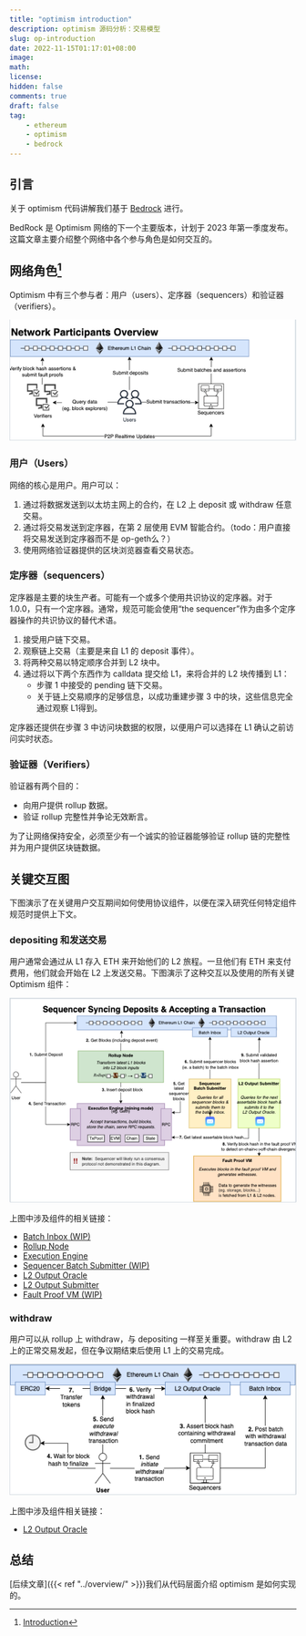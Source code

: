 ```yaml
---
title: "optimism introduction"
description: optimism 源码分析：交易模型
slug: op-introduction
date: 2022-11-15T01:17:01+08:00
image:
math:
license:
hidden: false
comments: true
draft: false
tag:
    - ethereum
    - optimism
    - bedrock
---
```


## 引言

关于 optimism 代码讲解我们基于 [Bedrock](https://github.com/ethereum-optimism/optimism/tree/bedrock/specs) 进行。

BedRock 是 Optimism 网络的下一个主要版本，计划于 2023 年第一季度发布。这篇文章主要介绍整个网络中各个参与角色是如何交互的。

## 网络角色[^1]

Optimism 中有三个参与者：用户（users）、定序器（sequencers）和验证器（verifiers）。

![network-participants-overview.](network-participants-overview.png)

### 用户（Users）

网络的核心是用户。用户可以：

1. 通过将数据发送到以太坊主网上的合约，在 L2 上 deposit 或 withdraw 任意交易。
2. 通过将交易发送到定序器，在第 2 层使用 EVM 智能合约。（todo：用户直接将交易发送到定序器而不是 op-geth么？）
3. 使用网络验证器提供的区块浏览器查看交易状态。

### 定序器（sequencers）

定序器是主要的块生产者。可能有一个或多个使用共识协议的定序器。对于 1.0.0，只有一个定序器。通常，规范可能会使用“the sequencer”作为由多个定序器操作的共识协议的替代术语。

1. 接受用户链下交易。
2. 观察链上交易（主要是来自 L1 的 deposit 事件）。
3. 将两种交易以特定顺序合并到 L2 块中。
4. 通过将以下两个东西作为 calldata 提交给 L1，来将合并的 L2 块传播到 L1：
   + 步骤 1 中接受的 pending 链下交易。
   + 关于链上交易顺序的足够信息，以成功重建步骤 3 中的块，这些信息完全通过观察 L1得到。

定序器还提供在步骤 3 中访问块数据的权限，以便用户可以选择在 L1 确认之前访问实时状态。

### 验证器（Verifiers）

验证器有两个目的：

+ 向用户提供 rollup 数据。
+ 验证 rollup 完整性并争论无效断言。

为了让网络保持安全，必须至少有一个诚实的验证器能够验证 rollup 链的完整性并为用户提供区块链数据。

## 关键交互图

下图演示了在关键用户交互期间如何使用协议组件，以便在深入研究任何特定组件规范时提供上下文。

### depositing 和发送交易

用户通常会通过从 L1 存入 ETH 来开始他们的 L2 旅程。一旦他们有 ETH 来支付费用，他们就会开始在 L2 上发送交易。下图演示了这种交互以及使用的所有关键 Optimism 组件：

![sequencer-handling-deposits-and-transactions](sequencer-handling-deposits-and-transactions.png)

上图中涉及组件的相关链接：

+ [Batch Inbox (WIP)](../batch-inbox/)
+ [Rollup Node](../rollup-node/)
+ [Execution Engine](../ee/)
+ [Sequencer Batch Submitter (WIP)](../sequencer-batch-submitter/)
+ [L2 Output Oracle](../l2-output-oracle/)
+ [L2 Output Submitter](../l2-output-submitter/)
+ [Fault Proof VM (WIP)](../fault-proof-vm/)

### withdraw

用户可以从 rollup 上 withdraw，与 depositing 一样至关重要。withdraw 由 L2 上的正常交易发起，但在争议期结束后使用 L1 上的交易完成。

![user-withdrawing-to-l1](user-withdrawing-to-l1.png)

上图中涉及组件相关链接：

+ [L2 Output Oracle](../l2-output-oracle/)

## 总结

[后续文章]({{< ref "../overview/" >}})我们从代码层面介绍 optimism 是如何实现的。

[^1]: [Introduction](https://github.com/ethereum-optimism/optimism/blob/develop/specs/introduction.md)
